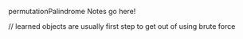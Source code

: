 permutationPalindrome Notes go here!


// learned objects are usually first step to get out of using brute force
